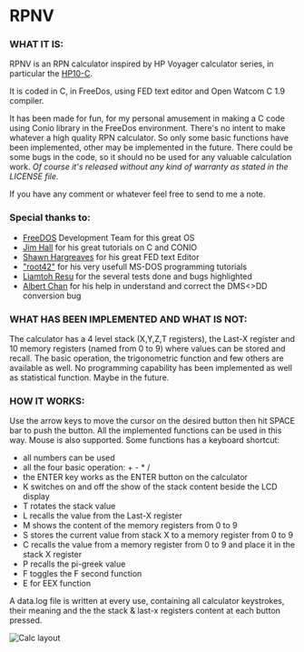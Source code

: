 # RPNV

### WHAT IT IS:

RPNV is an RPN calculator inspired by HP Voyager calculator series, in particular the [HP10-C](https://www.hpmuseum.org/hp10c.htm).

It is coded in C, in FreeDos, using FED text editor and Open Watcom C 1.9 compiler.

It has been made for fun, for my personal amusement in making a C code using Conio library in the FreeDos environment. 
There's no intent to make whatever a high quality RPN calculator. So only some basic functions have been implemented, other may be implemented in the future.
There could be some bugs in the code, so it should no be used for any valuable calculation work. 
_Of course it's released without any kind of warranty as stated in the LICENSE file._

If you have any comment or whatever feel free to send to me a note.

### Special thanks to: 
- [FreeDOS](https://freedos.org/) Development Team for this great OS
- [Jim Hall](https://freedos.org/jhall/) for his great tutorials on C and CONIO
- [Shawn Hargreaves](https://shawnhargreaves.com/fed/) for his great FED text Editor
- ["root42"](https://www.youtube.com/@root42) for his very usefull MS-DOS programming tutorials
- [Liamtoh Resu](https://www.hpmuseum.org/forum/user-13332.html) for the several tests done and bugs highlighted
- [Albert Chan](https://www.hpmuseum.org/forum/user-9024.html) for his help in understand and correct the DMS<>DD conversion bug

### WHAT HAS BEEN IMPLEMENTED AND WHAT IS NOT:

The calculator has a 4 level stack (X,Y,Z,T registers), the Last-X register and 10 memory registers (named from 0 to 9) where values can be stored and recall. The basic operation, the trigonometric function and few others are available as well. No programming capability has been implemented as well as statistical function. Maybe in the future.

### HOW IT WORKS:

Use the arrow keys to move the cursor on the desired button then hit SPACE bar to push the button. All the implemented functions can be used in this way. Mouse is also supported. Some functions has a keyboard shortcut:
- all numbers can be used
- all the four basic operation: + - * /
- the ENTER key works as the ENTER button on the calculator
- K switches on and off the show of the stack content beside the LCD display
- T rotates the stack value
- L recalls the value from the Last-X register
- M shows the content of the memory registers from 0 to 9
- S stores the current value from stack X to a memory register from 0 to 9
- C recalls the value from a memory register from 0 to 9 and place it in the stack X register
- P recalls the pi-greek value
- F toggles the F second function
- E for EEX function

A data.log file is written at every use, containing all calculator keystrokes, their meaning and the the stack & last-x registers content at each button pressed.

![Calc layout](https://github.com/user-attachments/assets/05ecbbef-787c-4fd0-afc1-cd8879086e32)
